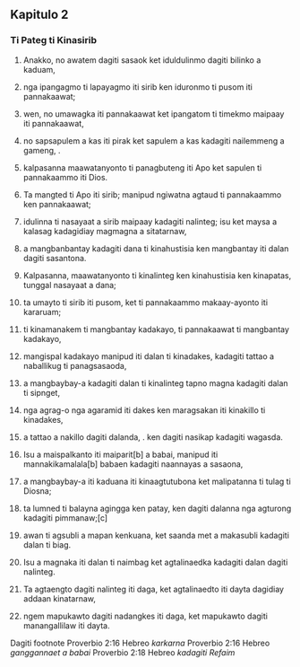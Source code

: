 Kapitulo 2
----------

### Ti Pateg ti Kinasirib

1. Anakko, no awatem dagiti sasaok
   ket iduldulinmo dagiti bilinko a kaduam,
2. nga ipangagmo ti lapayagmo iti sirib ken iduronmo ti pusom iti pannakaawat;
3. wen, no umawagka iti pannakaawat
   ket ipangatom ti timekmo maipaay iti pannakaawat,
4. no sapsapulem a kas iti pirak
   ket sapulem a kas kadagiti nailemmeng a gameng, .
5. kalpasanna maawatanyonto ti panagbuteng iti Apo
   ket sapulen ti pannakaammo iti Dios.
6. Ta mangted ti Apo iti sirib;
   manipud ngiwatna agtaud ti pannakaammo ken pannakaawat;
7. idulinna ti nasayaat a sirib maipaay kadagiti nalinteg;
   isu ket maysa a kalasag kadagidiay magmagna a sitatarnaw,
8. a mangbanbantay kadagiti dana ti kinahustisia
   ken mangbantay iti dalan dagiti sasantona.
9. Kalpasanna, maawatanyonto ti kinalinteg ken kinahustisia
   ken kinapatas, tunggal nasayaat a dana;
10. ta umayto ti sirib iti pusom, ket ti pannakaammo makaay-ayonto iti kararuam;
11. ti kinamanakem ti mangbantay kadakayo, ti pannakaawat ti mangbantay kadakayo,
12. mangispal kadakayo manipud iti dalan ti kinadakes, kadagiti tattao a naballikug ti panagsasaoda,
13. a mangbaybay-a kadagiti dalan ti kinalinteg
    tapno magna kadagiti dalan ti sipnget,
14. nga agrag-o nga agaramid iti dakes
    ken maragsakan iti kinakillo ti kinadakes,
15. a tattao a nakillo dagiti dalanda, .
    ken dagiti nasikap kadagiti wagasda.

16. Isu a maispalkanto iti maiparit[b] a babai, manipud iti mannakikamalala[b] babaen kadagiti naannayas a sasaona,
17. a mangbaybay-a iti kaduana iti kinaagtutubona
    ket malipatanna ti tulag ti Diosna;
18. ta lumned ti balayna agingga ken patay, ken dagiti dalanna nga agturong kadagiti pimmanaw;[c]
19. awan ti agsubli a mapan kenkuana, ket saanda met a makasubli kadagiti dalan ti biag.

20. Isu a magnaka iti dalan ti naimbag
    ket agtalinaedka kadagiti dalan dagiti nalinteg.
21. Ta agtaengto dagiti nalinteg iti daga, ket agtalinaedto iti dayta dagidiay addaan kinatarnaw,
22. ngem mapukawto dagiti nadangkes iti daga, ket mapukawto dagiti manangallilaw iti dayta.

Dagiti footnote
Proverbio 2:16 Hebreo *karkarna*
Proverbio 2:16 Hebreo *ganggannaet a babai*
Proverbio 2:18 Hebreo *kadagiti Refaim*